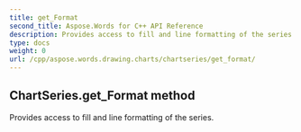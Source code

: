 ```yaml
---
title: get_Format
second_title: Aspose.Words for C++ API Reference
description: Provides access to fill and line formatting of the series. 
type: docs
weight: 0
url: /cpp/aspose.words.drawing.charts/chartseries/get_format/
---
```

## ChartSeries.get_Format method


Provides access to fill and line formatting of the series. 

